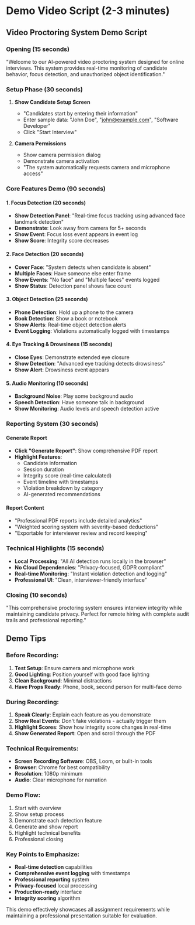 # Demo Video Script (2-3 minutes)

## Video Proctoring System Demo Script

### Opening (15 seconds)
"Welcome to our AI-powered video proctoring system designed for online interviews. This system provides real-time monitoring of candidate behavior, focus detection, and unauthorized object identification."

### Setup Phase (30 seconds)
1. **Show Candidate Setup Screen**
   - "Candidates start by entering their information"
   - Enter sample data: "John Doe", "john@example.com", "Software Developer"
   - Click "Start Interview"

2. **Camera Permissions**
   - Show camera permission dialog
   - Demonstrate camera activation
   - "The system automatically requests camera and microphone access"

### Core Features Demo (90 seconds)

#### 1. Focus Detection (20 seconds)
- **Show Detection Panel**: "Real-time focus tracking using advanced face landmark detection"
- **Demonstrate**: Look away from camera for 5+ seconds
- **Show Event**: Focus loss event appears in event log
- **Show Score**: Integrity score decreases

#### 2. Face Detection (20 seconds)
- **Cover Face**: "System detects when candidate is absent"
- **Multiple Faces**: Have someone else enter frame
- **Show Events**: "No face" and "Multiple faces" events logged
- **Show Status**: Detection panel shows face count

#### 3. Object Detection (25 seconds)
- **Phone Detection**: Hold up a phone to the camera
- **Book Detection**: Show a book or notebook
- **Show Alerts**: Real-time object detection alerts
- **Event Logging**: Violations automatically logged with timestamps

#### 4. Eye Tracking & Drowsiness (15 seconds)
- **Close Eyes**: Demonstrate extended eye closure
- **Show Detection**: "Advanced eye tracking detects drowsiness"
- **Show Alert**: Drowsiness event appears

#### 5. Audio Monitoring (10 seconds)
- **Background Noise**: Play some background audio
- **Speech Detection**: Have someone talk in background
- **Show Monitoring**: Audio levels and speech detection active

### Reporting System (30 seconds)

#### Generate Report
- **Click "Generate Report"**: Show comprehensive PDF report
- **Highlight Features**:
  - Candidate information
  - Session duration
  - Integrity score (real-time calculated)
  - Event timeline with timestamps
  - Violation breakdown by category
  - AI-generated recommendations

#### Report Content
- "Professional PDF reports include detailed analytics"
- "Weighted scoring system with severity-based deductions"
- "Exportable for interviewer review and record keeping"

### Technical Highlights (15 seconds)
- **Local Processing**: "All AI detection runs locally in the browser"
- **No Cloud Dependencies**: "Privacy-focused, GDPR compliant"
- **Real-time Monitoring**: "Instant violation detection and logging"
- **Professional UI**: "Clean, interviewer-friendly interface"

### Closing (10 seconds)
"This comprehensive proctoring system ensures interview integrity while maintaining candidate privacy. Perfect for remote hiring with complete audit trails and professional reporting."

## Demo Tips

### Before Recording:
1. **Test Setup**: Ensure camera and microphone work
2. **Good Lighting**: Position yourself with good face lighting
3. **Clean Background**: Minimal distractions
4. **Have Props Ready**: Phone, book, second person for multi-face demo

### During Recording:
1. **Speak Clearly**: Explain each feature as you demonstrate
2. **Show Real Events**: Don't fake violations - actually trigger them
3. **Highlight Scores**: Show how integrity score changes in real-time
4. **Show Generated Report**: Open and scroll through the PDF

### Technical Requirements:
- **Screen Recording Software**: OBS, Loom, or built-in tools
- **Browser**: Chrome for best compatibility
- **Resolution**: 1080p minimum
- **Audio**: Clear microphone for narration

### Demo Flow:
1. Start with overview
2. Show setup process
3. Demonstrate each detection feature
4. Generate and show report
5. Highlight technical benefits
6. Professional closing

### Key Points to Emphasize:
- **Real-time detection** capabilities
- **Comprehensive event logging** with timestamps
- **Professional reporting** system
- **Privacy-focused** local processing
- **Production-ready** interface
- **Integrity scoring** algorithm

This demo effectively showcases all assignment requirements while maintaining a professional presentation suitable for evaluation.